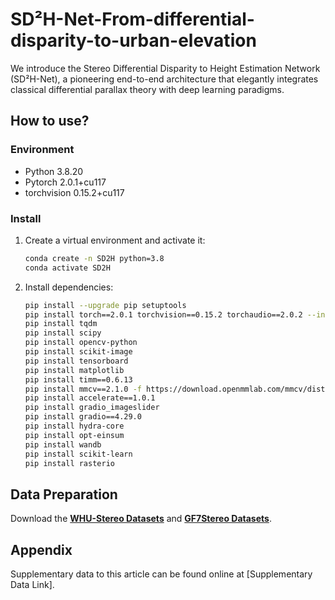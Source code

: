 # SD²H-Net-From-differential-disparity-to-urban-elevation

We introduce the Stereo Differential Disparity to Height Estimation Network (SD²H-Net), a pioneering end-to-end architecture that elegantly integrates classical differential parallax theory with deep learning paradigms.

## **How to use?**

### **Environment**
- Python 3.8.20
- Pytorch 2.0.1+cu117
- torchvision 0.15.2+cu117

### **Install**
1. Create a virtual environment and activate it:
    ```bash
    conda create -n SD2H python=3.8
    conda activate SD2H
    ```

2. Install dependencies:
    ```bash
    pip install --upgrade pip setuptools
    pip install torch==2.0.1 torchvision==0.15.2 torchaudio==2.0.2 --index-url https://download.pytorch.org/whl/cu117
    pip install tqdm 
    pip install scipy 
    pip install opencv-python 
    pip install scikit-image 
    pip install tensorboard 
    pip install matplotlib 
    pip install timm==0.6.13 
    pip install mmcv==2.1.0 -f https://download.openmmlab.com/mmcv/dist/cu118/torch2.1/index.html
    pip install accelerate==1.0.1 
    pip install gradio_imageslider 
    pip install gradio==4.29.0 
    pip install hydra-core
    pip install opt-einsum
    pip install wandb 
    pip install scikit-learn
    pip install rasterio
    ```

## **Data Preparation**
Download the **[WHU-Stereo Datasets](https://github.com/Sheng029/WHU-Stereo)** and **[GF7Stereo Datasets]()**.

## **Appendix**
Supplementary data to this article can be found online at [Supplementary Data Link].

